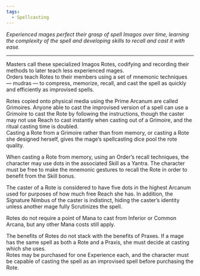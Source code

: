 ```yaml
---
tags:
  - Spellcasting
---
```


_Experienced mages perfect their grasp of spell Imagos over time, learning the complexity of the spell and developing skills to recall and cast it with ease._

---

Masters call these specialized Imagos Rotes, codifying and recording their methods to later teach less experienced mages.\
Orders teach Rotes to their members using a set of mnemonic techniques — mudras — to compress, memorize, recall, and cast the spell as quickly and efficiently as improvised spells.

Rotes copied onto physical media using the Prime Arcanum are called Grimoires. Anyone able to cast the improvised version of a spell can use a Grimoire to cast the Rote by following the instructions, though the caster may not use Reach to cast instantly when casting out of a Grimoire, and the ritual casting time is doubled.\
Casting a Rote from a Grimoire rather than from memory, or casting a Rote she designed herself, gives the mage’s spellcasting dice pool the rote quality.

When casting a Rote from memory, using an Order’s recall techniques, the character may use dots in the associated Skill as a Yantra. The character must be free to make the mnemonic gestures to recall the Rote in order to benefit from the Skill bonus.

The caster of a Rote is considered to have five dots in the highest Arcanum used for purposes of how much free Reach she has. In addition, the Signature Nimbus of the caster is indistinct, hiding the caster’s identity unless another mage fully Scrutinizes the spell.

Rotes do not require a point of Mana to cast from Inferior or Common Arcana, but any other Mana costs still apply.

The benefits of Rotes do not stack with the benefits of Praxes. If a mage has the same spell as both a Rote and a Praxis, she must decide at casting which she uses.\
Rotes may be purchased for one Experience each, and the character must be capable of casting the spell as an improvised spell before purchasing the Rote.
